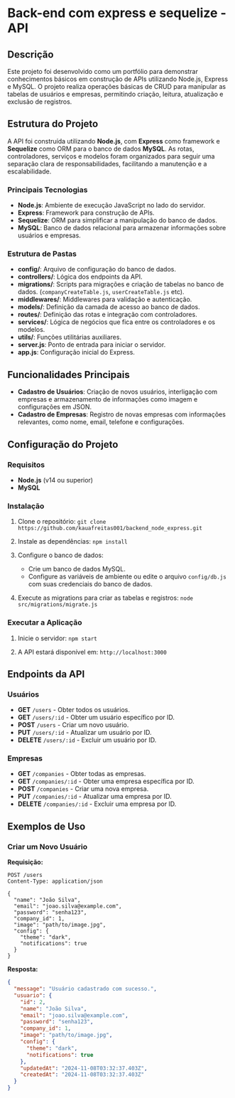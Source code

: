 # Back-end com express e sequelize - API

## Descrição
Este projeto foi desenvolvido como um portfólio para demonstrar conhecimentos básicos em construção de APIs utilizando Node.js, Express e MySQL. O projeto realiza operações básicas de CRUD para manipular as tabelas de usuários e empresas, permitindo criação, leitura, atualização e exclusão de registros.

## Estrutura do Projeto
A API foi construída utilizando **Node.js**, com **Express** como framework e **Sequelize** como ORM para o banco de dados **MySQL**. As rotas, controladores, serviços e modelos foram organizados para seguir uma separação clara de responsabilidades, facilitando a manutenção e a escalabilidade.

### Principais Tecnologias
- **Node.js**: Ambiente de execução JavaScript no lado do servidor.
- **Express**: Framework para construção de APIs.
- **Sequelize**: ORM para simplificar a manipulação do banco de dados.
- **MySQL**: Banco de dados relacional para armazenar informações sobre usuários e empresas.

### Estrutura de Pastas
- **config/**: Arquivo de configuração do banco de dados.
- **controllers/**: Lógica dos endpoints da API.
- **migrations/**: Scripts para migrações e criação de tabelas no banco de dados. (`companyCreateTable.js`, `userCreateTable.js` etc).
- **middlewares/**: Middlewares para validação e autenticação.
- **models/**: Definição da camada de acesso ao banco de dados.
- **routes/**: Definição das rotas e integração com controladores.
- **services/**: Lógica de negócios que fica entre os controladores e os modelos.
- **utils/**: Funções utilitárias auxiliares.
- **server.js**: Ponto de entrada para iniciar o servidor.
- **app.js**: Configuração inicial do Express.

## Funcionalidades Principais
- **Cadastro de Usuários**: Criação de novos usuários, interligação com empresas e armazenamento de informações como imagem e configurações em JSON.
- **Cadastro de Empresas**: Registro de novas empresas com informações relevantes, como nome, email, telefone e configurações.

## Configuração do Projeto

### Requisitos
- **Node.js** (v14 ou superior)
- **MySQL**

### Instalação
1. Clone o repositório: ``git clone https://github.com/kauafreitas001/backend_node_express.git``

2. Instale as dependências: ``npm install``

3. Configure o banco de dados:
   - Crie um banco de dados MySQL.
   - Configure as variáveis de ambiente ou edite o arquivo `config/db.js` com suas credenciais do banco de dados.

4. Execute as migrations para criar as tabelas e registros: ``node src/migrations/migrate.js``

### Executar a Aplicação
1. Inicie o servidor: ``npm start``

2. A API estará disponível em: `http://localhost:3000`

## Endpoints da API

### Usuários
- **GET** `/users` - Obter todos os usuários.
- **GET** `/users/:id` - Obter um usuário específico por ID.
- **POST** `/users` - Criar um novo usuário.
- **PUT** `/users/:id` - Atualizar um usuário por ID.
- **DELETE** `/users/:id` - Excluir um usuário por ID.

### Empresas
- **GET** `/companies` - Obter todas as empresas.
- **GET** `/companies/:id` - Obter uma empresa específica por ID.
- **POST** `/companies` - Criar uma nova empresa.
- **PUT** `/companies/:id` - Atualizar uma empresa por ID.
- **DELETE** `/companies/:id` - Excluir uma empresa por ID.

## Exemplos de Uso
### Criar um Novo Usuário
**Requisição:**
```http
POST /users
Content-Type: application/json

{
  "name": "João Silva",
  "email": "joao.silva@example.com",
  "password": "senha123",
  "company_id": 1,
  "image": "path/to/image.jpg",
  "config": {
    "theme": "dark",
    "notifications": true
  }
}
```
**Resposta:**
```json
{
  "message": "Usuário cadastrado com sucesso.",
  "usuario": {
    "id": 2,
    "name": "João Silva",
    "email": "joao.silva@example.com",
    "password": "senha123",
    "company_id": 1,
    "image": "path/to/image.jpg",
    "config": {
      "theme": "dark",
      "notifications": true
    },
    "updatedAt": "2024-11-08T03:32:37.403Z",
    "createdAt": "2024-11-08T03:32:37.403Z"
  }
}
```
